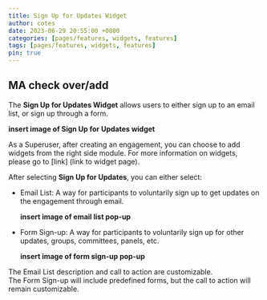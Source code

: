 ```yaml
---
title: Sign Up for Updates Widget
author: cotes
date: 2023-06-29 20:55:00 +0800
categories: [pages/features, widgets, features]
tags: [pages/features, widgets, features]
pin: true
---
```


## MA check over/add  

The **Sign Up for Updates Widget** allows users to either sign up to an email list, or sign up through a form.

  **insert image of Sign Up for Updates widget**  

As a Superuser, after creating an engagement, you can choose to add widgets from the right side module. For more information on widgets, please go to [link] (link to widget page).  

After selecting **Sign Up for Updates**, you can either select:
  
- Email List: A way for participants to voluntarily sign up to get updates on the engagement through email.

  **insert image of email list pop-up**
  
- Form Sign-up: A way for participants to voluntarily sign up for other updates, groups, committees, panels, etc.

  **insert image of form sign-up pop-up**

The Email List description and call to action are customizable.  
The Form Sign-up will include predefined forms, but the call to action will remain customizable.  
  
